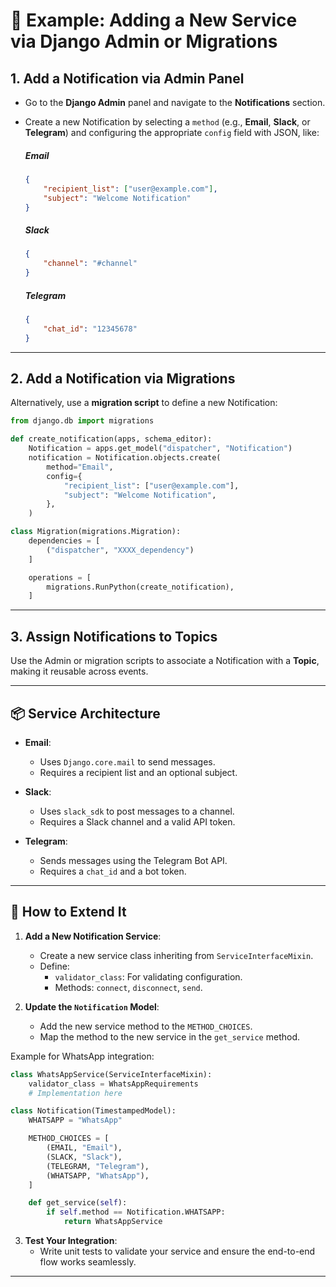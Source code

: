 # 🚀 Example: Adding a New Service via Django Admin or Migrations

## 1. Add a Notification via Admin Panel  
- Go to the **Django Admin** panel and navigate to the **Notifications** section.  
- Create a new Notification by selecting a `method` (e.g., **Email**, **Slack**, or **Telegram**) and configuring the appropriate `config` field with JSON, like:  

    ##### Email
    ```json
    {
        "recipient_list": ["user@example.com"],
        "subject": "Welcome Notification"
    }
    ```

    ##### Slack
    ```json
    {
        "channel": "#channel"
    }
    ```

    ##### Telegram
    ```json
    {
        "chat_id": "12345678"
    }
    ```

---

## 2. Add a Notification via Migrations  
Alternatively, use a **migration script** to define a new Notification:

```python
from django.db import migrations

def create_notification(apps, schema_editor):
    Notification = apps.get_model("dispatcher", "Notification")
    notification = Notification.objects.create(
        method="Email",
        config={
            "recipient_list": ["user@example.com"],
            "subject": "Welcome Notification",
        },
    )

class Migration(migrations.Migration):
    dependencies = [
        ("dispatcher", "XXXX_dependency")
    ]

    operations = [
        migrations.RunPython(create_notification),
    ]
```

---

## 3. Assign Notifications to Topics  
Use the Admin or migration scripts to associate a Notification with a **Topic**, making it reusable across events.


---

## 📦 Service Architecture

- **Email**:
  - Uses `Django.core.mail` to send messages.
  - Requires a recipient list and an optional subject.

- **Slack**:
  - Uses `slack_sdk` to post messages to a channel.
  - Requires a Slack channel and a valid API token.

- **Telegram**:
  - Sends messages using the Telegram Bot API.
  - Requires a `chat_id` and a bot token.

---

## 🔧 How to Extend It

1. **Add a New Notification Service**:
   - Create a new service class inheriting from `ServiceInterfaceMixin`.
   - Define:
     - `validator_class`: For validating configuration.
     - Methods: `connect`, `disconnect`, `send`.

2. **Update the `Notification` Model**:
   - Add the new service method to the `METHOD_CHOICES`.
   - Map the method to the new service in the `get_service` method.

Example for WhatsApp integration:
```python
class WhatsAppService(ServiceInterfaceMixin):
    validator_class = WhatsAppRequirements
    # Implementation here

class Notification(TimestampedModel):
    WHATSAPP = "WhatsApp"

    METHOD_CHOICES = [
        (EMAIL, "Email"),
        (SLACK, "Slack"),
        (TELEGRAM, "Telegram"),
        (WHATSAPP, "WhatsApp"),
    ]

    def get_service(self):
        if self.method == Notification.WHATSAPP:
            return WhatsAppService
```

3. **Test Your Integration**:
   - Write unit tests to validate your service and ensure the end-to-end flow works seamlessly.

---

